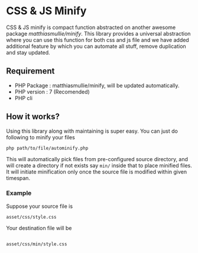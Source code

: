 # CSS & JS Minify

CSS & JS minify is compact function abstracted on another awesome package *matthiasmullie/minify*. This library provides a universal abstraction where you can use this function for both css and js file and we have added additional feature by which you can automate all stuff, remove duplication and stay updated.

## Requirement
- PHP Package : matthiasmullie/minify, will be updated automatically.
- PHP version : 7 (Recomended)
- PHP cli

## How it works?
Using this library along with maintaining is super easy. You can just do following to minify your files

```
php path/to/file/autominify.php

```
This will automatically pick files from pre-configured source directory, and will create a directory if not exists say `min/` inside that to place minified files.
It will initiate minification only once the source file is modified within given timespan.

### Example 
Suppose your source file is
```
asset/css/style.css
```

Your destination file will be

```

asset/css/min/style.css

```
